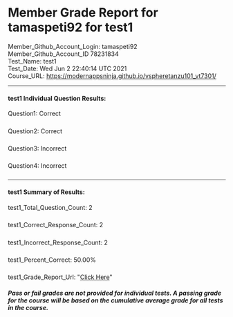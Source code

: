 # Member Grade Report for tamaspeti92 for test1  
   
Member_Github_Account_Login: tamaspeti92  
Member_Github_Account_ID 78231834  
Test_Name: test1  
Test_Date: Wed Jun  2 22:40:14 UTC 2021  
Course_URL: https://modernappsninja.github.io/vspheretanzu101_vt7301/  
   
---  
#### test1 Individual Question Results:  
Question1: Correct  
#####  
Question2: Correct  
#####  
Question3: Incorrect  
#####  
Question4: Incorrect  
#####  
---  
#### test1 Summary of Results:  
test1_Total_Question_Count: 2  
#####  
test1_Correct_Response_Count: 2  
#####  
test1_Incorrect_Response_Count: 2  
#####  
test1_Percent_Correct: 50.00%  
#####  
test1_Grade_Report_Url: "[Click Here](https://github.com/modernappsninjas/tamaspeti92/blob/main/static/userdata/courses/vspheretanzu101_vt7301/grade_report.pr360.test1.md)"
##### Pass or fail grades are not provided for individual tests. A passing grade for the course will be based on the cumulative average grade for all tests in the course.  
